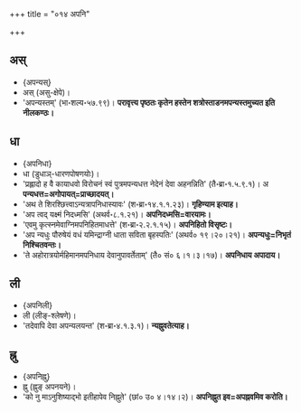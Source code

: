 +++
title = "०१४ अपनि"

+++

## अस्
- {अपन्यस्}
- अस् (असु-क्षेपे)।
- 'अपन्यस्तम्' (भा॰शल्य॰५७.९९)। **परावृत्त्य पृष्ठतः कृतेन हस्तेन शत्रोस्ताडनमपन्यस्तमुच्यत इति नीलकण्ठः।**

## धा
- {अपनिधा}
- धा (डुधाञ्-धारणपोषणयोः)।
- 'प्रह्लादो ह वै कायाधवो विरोचनं स्वं पुत्रमपन्यधत्त नेदेनं देवा अहनन्निति' (तै॰ब्रा॰१.५.९.१)। अ **पन्यधत्त=अगोपायत्=प्राच्छादयत्।**
- 'अथ ते शिरश्छित्त्वाऽन्यत्रापनिधास्यावः' (श॰ब्रा॰१४.१.१.२३)। **गृहिण्याम इत्याह।**
- 'अप त्वद् यक्ष्मं निदध्मसि' (अथर्व॰८.१.२१)। **अपनिदध्मसि=वारयामः।**
- 'एवमु कृत्स्नमेवाग्निमपनिहितमाधत्ते' (श॰ब्रा॰२.२.१.१५)। **अपनिहितो विसृष्टः।**
- 'अप न्यधुः पौरुषेयं वधं यमिन्द्राग्नी धाता सविता बृहस्पतिः' (अथर्व० १९।२०।२१)। **अपन्यधुः=निभृतं निश्चितवन्तः।**
- 'ते अहोरात्रयोर्महिमानमपनिधाय देवानुपावर्तेताम्' (तै० सं० ६।१।३।१७)। **अपनिधाय अपादाय।**

## ली
- {अपनिली}
- ली (लीङ्-श्लेषणे)।
- 'तदेवापि देवा अपन्यलयन्त' (श॰ब्रा॰४.१.३.१)। **न्यह्नुवतेत्याह।**

## ह्नु
- {अपनिह्नु}
- ह्नु (ह्नुङ् अपनयने)।
- 'को नु माऽनुशिष्याद्भो इतीहापेव निह्नुते' (छां० उ० ४।१४।२)। **अपनिह्नुत इव=अपह्नवमिव करोति।**
